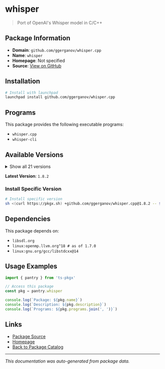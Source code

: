 # whisper

> Port of OpenAI's Whisper model in C/C++

## Package Information

- **Domain**: `github.com/ggerganov/whisper.cpp`
- **Name**: `whisper`
- **Homepage**: Not specified
- **Source**: [View on GitHub](https://github.com/pkgxdev/pantry/tree/main/projects/github.com/ggerganov/whisper.cpp/package.yml)

## Installation

```bash
# Install with launchpad
launchpad install github.com/ggerganov/whisper.cpp
```

## Programs

This package provides the following executable programs:

- `whisper.cpp`
- `whisper-cli`

## Available Versions

<details>
<summary>Show all 21 versions</summary>

- `1.8.2`, `1.8.1`, `1.8.0`, `1.7.6`, `1.7.5`
- `1.7.4`, `1.7.3`, `1.7.2`, `1.7.1`, `1.7.0`
- `1.6.2`, `1.6.1`, `1.6.0`, `1.5.5`, `1.5.4`
- `1.5.3`, `1.5.2`, `1.5.1`, `1.5.0`, `1.4.3`
- `1.4.0`

</details>

**Latest Version**: `1.8.2`

### Install Specific Version

```bash
# Install specific version
sh <(curl https://pkgx.sh) +github.com/ggerganov/whisper.cpp@1.8.2 -- $SHELL -i
```

## Dependencies

This package depends on:

- `libsdl.org`
- `linux:openmp.llvm.org^18 # as of 1.7.0`
- `linux:gnu.org/gcc/libstdcxx@14`

## Usage Examples

```typescript
import { pantry } from 'ts-pkgx'

// Access this package
const pkg = pantry.whisper

console.log(`Package: ${pkg.name}`)
console.log(`Description: ${pkg.description}`)
console.log(`Programs: ${pkg.programs.join(', ')}`)
```

## Links

- [Package Source](https://github.com/pkgxdev/pantry/tree/main/projects/github.com/ggerganov/whisper.cpp/package.yml)
- [Homepage](#)
- [Back to Package Catalog](../../../package-catalog.md)

---

*This documentation was auto-generated from package data.*
